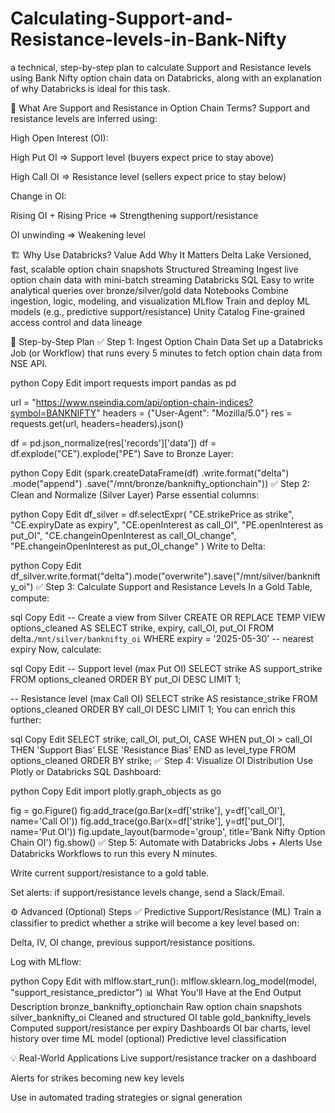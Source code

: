 # Calculating-Support-and-Resistance-levels-in-Bank-Nifty
a technical, step-by-step plan to calculate Support and Resistance levels using Bank Nifty option chain data on Databricks, along with an explanation of why Databricks is ideal for this task.


🧠 What Are Support and Resistance in Option Chain Terms?
Support and resistance levels are inferred using:

High Open Interest (OI):

High Put OI ⇒ Support level (buyers expect price to stay above)

High Call OI ⇒ Resistance level (sellers expect price to stay below)

Change in OI:

Rising OI + Rising Price ⇒ Strengthening support/resistance

OI unwinding ⇒ Weakening level

🏗️ Why Use Databricks?
Value Add	Why It Matters
Delta Lake	Versioned, fast, scalable option chain snapshots
Structured Streaming	Ingest live option chain data with mini-batch streaming
Databricks SQL	Easy to write analytical queries over bronze/silver/gold data
Notebooks	Combine ingestion, logic, modeling, and visualization
MLflow	Train and deploy ML models (e.g., predictive support/resistance)
Unity Catalog	Fine-grained access control and data lineage

📘 Step-by-Step Plan
✅ Step 1: Ingest Option Chain Data
Set up a Databricks Job (or Workflow) that runs every 5 minutes to fetch option chain data from NSE API.

python
Copy
Edit
import requests
import pandas as pd

url = "https://www.nseindia.com/api/option-chain-indices?symbol=BANKNIFTY"
headers = {"User-Agent": "Mozilla/5.0"}
res = requests.get(url, headers=headers).json()

df = pd.json_normalize(res['records']['data'])
df = df.explode("CE").explode("PE")
Save to Bronze Layer:

python
Copy
Edit
(spark.createDataFrame(df)
 .write.format("delta")
 .mode("append")
 .save("/mnt/bronze/banknifty_optionchain"))
✅ Step 2: Clean and Normalize (Silver Layer)
Parse essential columns:

python
Copy
Edit
df_silver = df.selectExpr(
    "CE.strikePrice as strike",
    "CE.expiryDate as expiry",
    "CE.openInterest as call_OI",
    "PE.openInterest as put_OI",
    "CE.changeinOpenInterest as call_OI_change",
    "PE.changeinOpenInterest as put_OI_change"
)
Write to Delta:

python
Copy
Edit
df_silver.write.format("delta").mode("overwrite").save("/mnt/silver/banknifty_oi")
✅ Step 3: Calculate Support and Resistance Levels
In a Gold Table, compute:

sql
Copy
Edit
-- Create a view from Silver
CREATE OR REPLACE TEMP VIEW options_cleaned AS
SELECT strike, expiry, call_OI, put_OI
FROM delta.`/mnt/silver/banknifty_oi`
WHERE expiry = '2025-05-30' -- nearest expiry
Now, calculate:

sql
Copy
Edit
-- Support level (max Put OI)
SELECT strike AS support_strike
FROM options_cleaned
ORDER BY put_OI DESC
LIMIT 1;

-- Resistance level (max Call OI)
SELECT strike AS resistance_strike
FROM options_cleaned
ORDER BY call_OI DESC
LIMIT 1;
You can enrich this further:

sql
Copy
Edit
SELECT strike,
       call_OI,
       put_OI,
       CASE WHEN put_OI > call_OI THEN 'Support Bias' ELSE 'Resistance Bias' END as level_type
FROM options_cleaned
ORDER BY strike;
✅ Step 4: Visualize OI Distribution
Use Plotly or Databricks SQL Dashboard:

python
Copy
Edit
import plotly.graph_objects as go

fig = go.Figure()
fig.add_trace(go.Bar(x=df['strike'], y=df['call_OI'], name='Call OI'))
fig.add_trace(go.Bar(x=df['strike'], y=df['put_OI'], name='Put OI'))
fig.update_layout(barmode='group', title='Bank Nifty Option Chain OI')
fig.show()
✅ Step 5: Automate with Databricks Jobs + Alerts
Use Databricks Workflows to run this every N minutes.

Write current support/resistance to a gold table.

Set alerts: if support/resistance levels change, send a Slack/Email.

⚙️ Advanced (Optional) Steps
✅ Predictive Support/Resistance (ML)
Train a classifier to predict whether a strike will become a key level based on:

Delta, IV, OI change, previous support/resistance positions.

Log with MLflow:

python
Copy
Edit
with mlflow.start_run():
    mlflow.sklearn.log_model(model, "support_resistance_predictor")
📊 What You'll Have at the End
Output	Description
bronze_banknifty_optionchain	Raw option chain snapshots
silver_banknifty_oi	Cleaned and structured OI table
gold_banknifty_levels	Computed support/resistance per expiry
Dashboards	OI bar charts, level history over time
ML model (optional)	Predictive level classification

💡 Real-World Applications
Live support/resistance tracker on a dashboard

Alerts for strikes becoming new key levels

Use in automated trading strategies or signal generation


